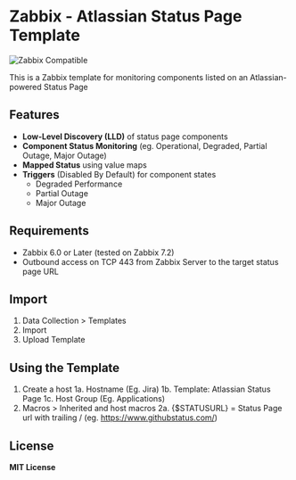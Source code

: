 # Zabbix - Atlassian Status Page Template
![Zabbix Compatible](https://img.shields.io/badge/Zabbix-Template-blue?logo=zabbix&style=flat-square)

This is a Zabbix template for monitoring components listed on an Atlassian-powered Status Page


## Features

* **Low-Level Discovery (LLD)** of status page components
* **Component Status Monitoring** (eg. Operational, Degraded, Partial Outage, Major Outage)
* **Mapped Status** using value maps
* **Triggers** (Disabled By Default) for component states
	* Degraded Performance
	* Partial Outage
	* Major Outage

## Requirements

* Zabbix 6.0 or Later (tested on Zabbix 7.2)
* Outbound access on TCP 443 from Zabbix Server to the target status page URL

## Import

1. Data Collection > Templates
2. Import
3. Upload Template

## Using the Template

1. Create a host 
1a. Hostname (Eg. Jira)
1b. Template: Atlassian Status Page
1c. Host Group (Eg. Applications)
2. Macros > Inherited and host macros
2a. {$STATUSURL} = Status Page url with trailing / (eg. https://www.githubstatus.com/)

## License
**MIT License**
